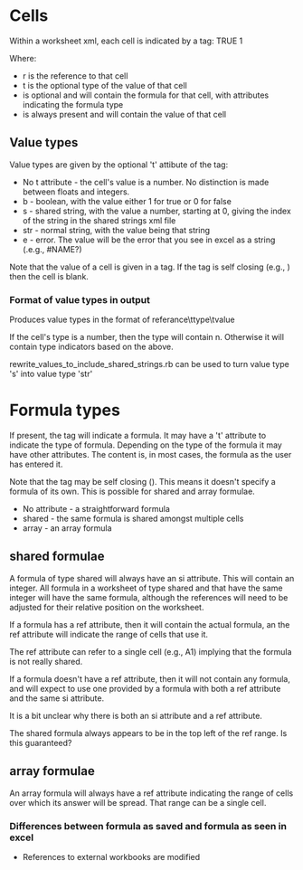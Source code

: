 # Cells

Within a worksheet xml, each cell is indicated by a <c></c> tag:
  <c r="A1" t="b">
  	<f>TRUE</f>
  	<v>1</v>
  </c>

Where:

* r is the reference to that cell
* t is the optional type of the value of that cell
* <f></f> is optional and will contain the formula for that cell, with attributes indicating the formula type
* <v></v> is always present and will contain the value of that cell

## Value types

Value types are given by the optional 't' attibute of the <c> tag:

* No t attribute - the cell's value is a number. No distinction is made between floats and integers.
* b - boolean, with the value either 1 for true or 0 for false
* s - shared string, with the value a number, starting at 0, giving the index of the string in the shared strings xml file
* str - normal string, with the value being that string
* e - error. The value will be the error that you see in excel as a string (.e.g., #NAME?)

Note that the value of a cell is given in a <v></v> tag. If the <v> tag is self closing (e.g., <v/>) then the cell is blank.

### Format of value types in output

Produces value types in the format of referance\ttype\tvalue

If the cell's type is a number, then the type will contain n. Otherwise it will contain type indicators based on the above.

rewrite_values_to_include_shared_strings.rb can be used to turn value type 's' into value type 'str'

# Formula types

If present, the <f></f> tag will indicate a formula. It may have a 't' attribute to indicate the type of formula. Depending on the type of the formula it may have other attributes. The content is, in most cases, the formula as the user has entered it.

Note that the <f> tag may be self closing (<f/>). This means it doesn't specify a formula of its own. This is possible for shared and array formulae.

* No attribute - a straightforward formula
* shared - the same formula is shared amongst multiple cells
* array - an array formula

## shared formulae

A formula of type shared will always have an si attribute. This will contain an integer. All formula in a worksheet of type shared and that have the same integer will have the same formula, although the references will need to be adjusted for their relative position on the worksheet.

If a formula has a ref attribute, then it will contain the actual formula, an the ref attribute will indicate the range of cells that use it.

The ref attribute can refer to a single cell (e.g., A1) implying that the formula is not really shared.

If a formula doesn't have a ref attribute, then it will not contain any formula, and will expect to use one provided by a formula with both a ref attribute and the same si attribute.

It is a bit unclear why there is both an si attribute and a ref attribute.

The shared formula always appears to be in the top left of the ref range. Is this guaranteed?

## array formulae

An array formula will always have a ref attribute indicating the range of cells over which its answer will be spread. That range can be a single cell.

### Differences between formula as saved and formula as seen in excel

* References to external workbooks are modified
